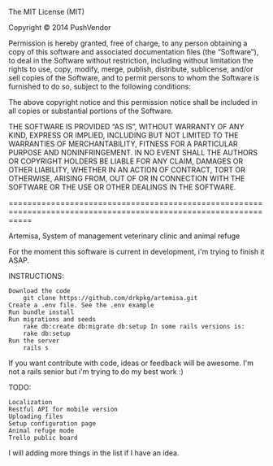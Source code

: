 The MIT License (MIT)

Copyright © 2014 PushVendor

Permission is hereby granted, free of charge, to any person obtaining a copy of this software and associated documentation files (the “Software”), to deal in the Software without restriction, including without limitation the rights to use, copy, modify, merge, publish, distribute, sublicense, and/or sell copies of the Software, and to permit persons to whom the Software is furnished to do so, subject to the following conditions:

The above copyright notice and this permission notice shall be included in all copies or substantial portions of the Software.

THE SOFTWARE IS PROVIDED “AS IS”, WITHOUT WARRANTY OF ANY KIND, EXPRESS OR IMPLIED, INCLUDING BUT NOT LIMITED TO THE WARRANTIES OF MERCHANTABILITY, FITNESS FOR A PARTICULAR PURPOSE AND NONINFRINGEMENT. IN NO EVENT SHALL THE AUTHORS OR COPYRIGHT HOLDERS BE LIABLE FOR ANY CLAIM, DAMAGES OR OTHER LIABILITY, WHETHER IN AN ACTION OF CONTRACT, TORT OR OTHERWISE, ARISING FROM, OUT OF OR IN CONNECTION WITH THE SOFTWARE OR THE USE OR OTHER DEALINGS IN THE SOFTWARE.

=================================================================================================================

Artemisa, System of management veterinary clinic and animal refuge

For the moment this software is current in development, i'm trying to finish it ASAP.

INSTRUCTIONS:

    Download the code
        git clone https://github.com/drkpkg/artemisa.git
    Create a .env file. See the .env example
    Run bundle install
    Run migrations and seeds
        rake db:create db:migrate db:setup In some rails versions is:
        rake db:setup 
    Run the server
        rails s

If you want contribute with code, ideas or feedback will be awesome. I'm not a rails senior but i'm trying to do my best work :)

TODO:

    Localization
    Restful API for mobile version
    Uploading files
    Setup configuration page
    Animal refuge mode
    Trello public board

I will adding more things in the list if I have an idea.
